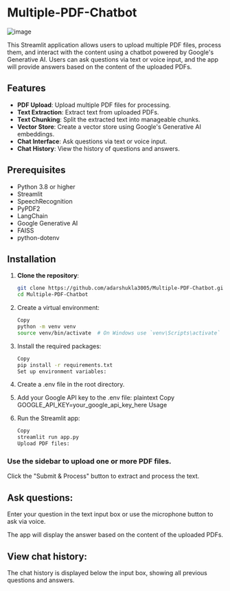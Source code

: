 # Multiple-PDF-Chatbot

![image](https://github.com/user-attachments/assets/f64cacb6-cc8b-4fad-88f2-cfa6aa136118)

This Streamlit application allows users to upload multiple PDF files, process them, and interact with the content using a chatbot powered by Google's Generative AI. Users can ask questions via text or voice input, and the app will provide answers based on the content of the uploaded PDFs.

## Features

- **PDF Upload**: Upload multiple PDF files for processing.
- **Text Extraction**: Extract text from uploaded PDFs.
- **Text Chunking**: Split the extracted text into manageable chunks.
- **Vector Store**: Create a vector store using Google's Generative AI embeddings.
- **Chat Interface**: Ask questions via text or voice input.
- **Chat History**: View the history of questions and answers.

## Prerequisites

- Python 3.8 or higher
- Streamlit
- SpeechRecognition
- PyPDF2
- LangChain
- Google Generative AI
- FAISS
- python-dotenv

## Installation

1. **Clone the repository**:
   ```bash
   git clone https://github.com/adarshukla3005/Multiple-PDF-Chatbot.git
   cd Multiple-PDF-Chatbot
2. Create a virtual environment:
   ```bash
   Copy
   python -m venv venv
   source venv/bin/activate  # On Windows use `venv\Scripts\activate`

3. Install the required packages:
   ```bash
   Copy
   pip install -r requirements.txt
   Set up environment variables:

4. Create a .env file in the root directory.

5. Add your Google API key to the .env file:
   plaintext
   Copy
   GOOGLE_API_KEY=your_google_api_key_here
   Usage
6. Run the Streamlit app:
   ```bash
   Copy
   streamlit run app.py
   Upload PDF files:

### Use the sidebar to upload one or more PDF files.

Click the "Submit & Process" button to extract and process the text.

## Ask questions:

Enter your question in the text input box or use the microphone button to ask via voice.

The app will display the answer based on the content of the uploaded PDFs.

## View chat history:

The chat history is displayed below the input box, showing all previous questions and answers.
